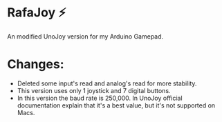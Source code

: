 # RafaJoy ⚡
An modified UnoJoy version for my Arduino Gamepad.

# Changes:
- Deleted some input's read and analog's read for more stability.
- This version uses only 1 joystick and 7 digital buttons.
- In this version the baud rate is 250,000. In UnoJoy official documentation explain that it's a best value, but it's not supported on Macs.
